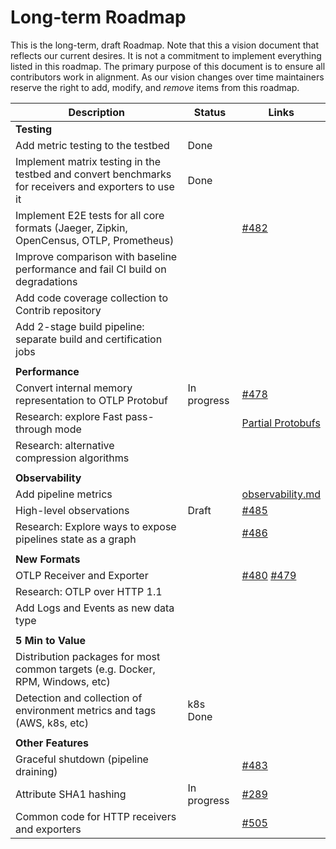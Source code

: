 # Long-term Roadmap

This is the long-term, draft Roadmap. Note that this a vision document that reflects our
current desires. It is not a commitment to implement everything listed in this roadmap.
The primary purpose of this document is to ensure all contributors work in alignment.
As our vision changes over time maintainers reserve the right to add, modify, and _remove_
items from this roadmap.

Description|Status|Links|
-----------|------|-----|
**Testing**|
Add metric testing to the testbed|Done|
Implement matrix testing in the testbed and convert benchmarks for receivers and exporters to use it|Done|
Implement E2E tests for all core formats (Jaeger, Zipkin, OpenCensus, OTLP, Prometheus)| |[#482](https://github.com/pmm-sumo/opentelemetry-collector/issues/482)
Improve comparison with baseline performance and fail CI build on degradations| |
Add code coverage collection to Contrib repository| |
Add 2-stage build pipeline: separate build and certification jobs| |
| |
**Performance**|
Convert internal memory representation to OTLP Protobuf|In progress |[#478](https://github.com/pmm-sumo/opentelemetry-collector/issues/478)
Research: explore Fast pass-through mode| |[Partial Protobufs](https://blog.najaryan.net/posts/partial-protobuf-encoding/)
Research: alternative compression algorithms| |
| |
**Observability**|
Add pipeline metrics| |[observability.md](observability.md)
High-level observations|Draft|[#485](https://github.com/pmm-sumo/opentelemetry-collector/issues/485)
Research: Explore ways to expose pipelines state as a graph| |[#486](https://github.com/pmm-sumo/opentelemetry-collector/issues/486)
| |
**New Formats**|
OTLP Receiver and Exporter| |[#480](https://github.com/pmm-sumo/opentelemetry-collector/issues/480) [#479](https://github.com/pmm-sumo/opentelemetry-collector/issues/479)
Research: OTLP over HTTP 1.1| |
Add Logs and Events as new data type|
| |
**5 Min to Value**|
Distribution packages for most common targets (e.g. Docker, RPM, Windows, etc)|
Detection and collection of environment metrics and tags (AWS, k8s, etc)|k8s Done|
| |
**Other Features**|
Graceful shutdown (pipeline draining)| |[#483](https://github.com/pmm-sumo/opentelemetry-collector/issues/483)
Attribute SHA1 hashing|In progress |[#289](https://github.com/pmm-sumo/opentelemetry-collector/issues/289)
Common code for HTTP receivers and exporters| |[#505](https://github.com/pmm-sumo/opentelemetry-collector/issues/505)
